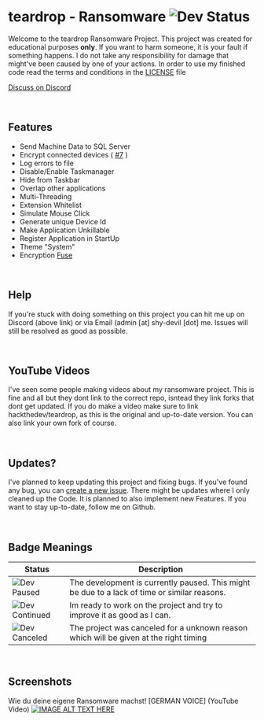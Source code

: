 # teardrop - Ransomware ![Dev Status](https://img.shields.io/badge/Development-Paused-orange)
Welcome to the teardrop Ransomware Project. This project was created for educational purposes <b>only</b>. If you want to harm someone, it is your fault if something happens. I do not take any responsibility for damage that might've been caused by one of your actions. In order to use my finished code read the terms and conditions in the [LICENSE](LICENSE) file

[Discuss on Discord](https://discord.com/invite/KBEZtp2Jtd)

<br>

## Features
- Send Machine Data to SQL Server
- Encrypt connected devices ( [#7](https://github.com/hackthedev/teardrop/issues/7) )
- Log errors to file
- Disable/Enable Taskmanager
- Hide from Taskbar
- Overlap other applications
- Multi-Threading
- Extension Whitelist
- Simulate Mouse Click
- Generate unique Device Id
- Make Application Unkillable
- Register Application in StartUp
- Theme "System"
- Encryption [Fuse](https://github.com/hackthedev/teardrop/blob/master/teardrop/teardrop/Form1.cs#L450-L463)

<br>

## Help 
If you're stuck with doing something on this project you can hit me up on Discord (above link) or via Email (admin [at] shy-devil [dot] me. Issues will still be resolved as good as possible.

<br>

## YouTube Videos
I've seen some people making videos about my ransomware project. This is fine and all but they dont link to the correct repo, isntead they link forks that dont get updated. If you do make a video make sure to link hackthedev/teardrop, as this is the original and up-to-date version. You can also link your own fork of course.

<br>

## Updates?
I've planned to keep updating this project and fixing bugs. If you've found any bug, you can [create a new issue](https://github.com/hackthedev/teardrop/issues). There might be updates where I only cleaned up the Code. It is planned to also implement new Features. If you want to stay up-to-date, follow me on Github.

<br>

## Badge Meanings
| Status | Description |
| --- | --- |
| ![Dev Paused](https://img.shields.io/badge/Development-Paused-orange) | The development is currently paused. This might be due to a lack of time or similar reasons. |
| ![Dev Continued](https://img.shields.io/badge/Development-Continued-informational) | Im ready to work on the project and try to improve it as good as I can. |
| ![Dev Canceled](https://img.shields.io/badge/Development-Canceled-lightgrey) | The project was canceled for a unknown reason which will be given at the right timing |

<br>

## Screenshots
Wie du deine eigene Ransomware machst! [GERMAN VOICE] (YouTube Video)
[![IMAGE ALT TEXT HERE](https://img.youtube.com/vi/19cH8GDsadM/0.jpg)](https://www.youtube.com/watch?v=19cH8GDsadM)
